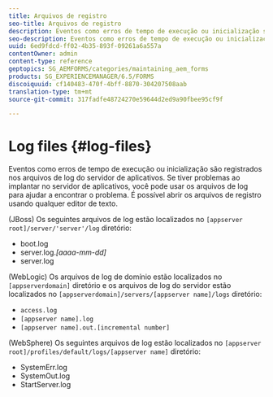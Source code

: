```yaml
---
title: Arquivos de registro
seo-title: Arquivos de registro
description: Eventos como erros de tempo de execução ou inicialização são registrados nos arquivos de log do servidor de aplicativos, que podem ser abertos usando qualquer editor de texto.
seo-description: Eventos como erros de tempo de execução ou inicialização são registrados nos arquivos de log do servidor de aplicativos, que podem ser abertos usando qualquer editor de texto.
uuid: 6ed9fdcd-ff02-4b35-893f-09261a6a557a
contentOwner: admin
content-type: reference
geptopics: SG_AEMFORMS/categories/maintaining_aem_forms
products: SG_EXPERIENCEMANAGER/6.5/FORMS
discoiquuid: cf140483-470f-4bff-8870-304207508aab
translation-type: tm+mt
source-git-commit: 317fadfe48724270e59644d2ed9a90fbee95cf9f

---
```



# Log files {#log-files}

Eventos como erros de tempo de execução ou inicialização são registrados nos arquivos de log do servidor de aplicativos. Se tiver problemas ao implantar no servidor de aplicativos, você pode usar os arquivos de log para ajudar a encontrar o problema. É possível abrir os arquivos de registro usando qualquer editor de texto.

(JBoss) Os seguintes arquivos de log estão localizados no `[appserver root]/server/'server'/log` diretório:

* boot.log
* server.log.*[aaaa-mm-dd]*
* server.log

(WebLogic) Os arquivos de log de domínio estão localizados no `[appserverdomain]` diretório e os arquivos de log do servidor estão localizados no `[appserverdomain]/servers/[appserver name]/logs` diretório:

* `access.log`
* `[appserver name].log`
* `[appserver name].out.[incremental number]`

(WebSphere) Os seguintes arquivos de log estão localizados no `[appserver root]/profiles/default/logs/[appserver name]` diretório:

* SystemErr.log
* SystemOut.log
* StartServer.log

